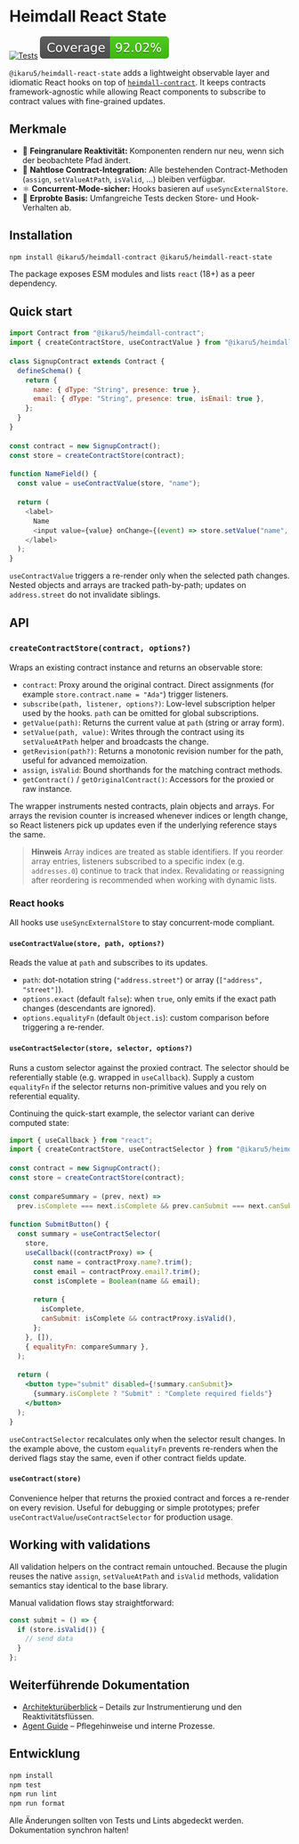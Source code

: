 # Heimdall React State

[![Tests](https://github.com/ikaru5/heimdall-react-state/actions/workflows/test.yml/badge.svg)](https://github.com/ikaru5/heimdall-react-state/actions/workflows/test.yml)
![Coverage Badge](https://raw.githubusercontent.com/ikaru5/heimdall-react-state/main/coverage-badge.svg)

`@ikaru5/heimdall-react-state` adds a lightweight observable layer and idiomatic React hooks on top of [`heimdall-contract`](https://github.com/ikaru5/heimdall-contract). It keeps contracts framework-agnostic while allowing React components to subscribe to contract values with fine-grained updates.

## Merkmale

- 🔁 **Feingranulare Reaktivität:** Komponenten rendern nur neu, wenn sich der beobachtete Pfad ändert.
- 🧩 **Nahtlose Contract-Integration:** Alle bestehenden Contract-Methoden (`assign`, `setValueAtPath`, `isValid`, …) bleiben verfügbar.
- ⚛️ **Concurrent-Mode-sicher:** Hooks basieren auf `useSyncExternalStore`.
- 🧪 **Erprobte Basis:** Umfangreiche Tests decken Store- und Hook-Verhalten ab.

## Installation

```bash
npm install @ikaru5/heimdall-contract @ikaru5/heimdall-react-state
```

The package exposes ESM modules and lists `react` (18+) as a peer dependency.

## Quick start

```js
import Contract from "@ikaru5/heimdall-contract";
import { createContractStore, useContractValue } from "@ikaru5/heimdall-react-state";

class SignupContract extends Contract {
  defineSchema() {
    return {
      name: { dType: "String", presence: true },
      email: { dType: "String", presence: true, isEmail: true },
    };
  }
}

const contract = new SignupContract();
const store = createContractStore(contract);

function NameField() {
  const value = useContractValue(store, "name");

  return (
    <label>
      Name
      <input value={value} onChange={(event) => store.setValue("name", event.target.value)} />
    </label>
  );
}
```

`useContractValue` triggers a re-render only when the selected path changes. Nested objects and arrays are tracked path-by-path; updates on `address.street` do not invalidate siblings.

## API

### `createContractStore(contract, options?)`

Wraps an existing contract instance and returns an observable store:

- `contract`: Proxy around the original contract. Direct assignments (for example `store.contract.name = "Ada"`) trigger listeners.
- `subscribe(path, listener, options?)`: Low-level subscription helper used by the hooks. `path` can be omitted for global subscriptions.
- `getValue(path)`: Returns the current value at `path` (string or array form).
- `setValue(path, value)`: Writes through the contract using its `setValueAtPath` helper and broadcasts the change.
- `getRevision(path?)`: Returns a monotonic revision number for the path, useful for advanced memoization.
- `assign`, `isValid`: Bound shorthands for the matching contract methods.
- `getContract()` / `getOriginalContract()`: Accessors for the proxied or raw instance.

The wrapper instruments nested contracts, plain objects and arrays. For arrays the revision counter is increased whenever indices or length change, so React listeners pick up updates even if the underlying reference stays the same.

> **Hinweis**
> Array indices are treated as stable identifiers. If you reorder array entries, listeners subscribed to a specific index (e.g. `addresses.0`) continue to track that index. Revalidating or reassigning after reordering is recommended when working with dynamic lists.

### React hooks

All hooks use `useSyncExternalStore` to stay concurrent-mode compliant.

#### `useContractValue(store, path, options?)`

Reads the value at `path` and subscribes to its updates.

- `path`: dot-notation string (`"address.street"`) or array (`["address", "street"]`).
- `options.exact` (default `false`): when `true`, only emits if the exact path changes (descendants are ignored).
- `options.equalityFn` (default `Object.is`): custom comparison before triggering a re-render.

#### `useContractSelector(store, selector, options?)`

Runs a custom selector against the proxied contract. The selector should be referentially stable (e.g. wrapped in `useCallback`). Supply a custom `equalityFn` if the selector returns non-primitive values and you rely on referential equality.

Continuing the quick-start example, the selector variant can derive computed state:

```jsx
import { useCallback } from "react";
import { createContractStore, useContractSelector } from "@ikaru5/heimdall-react-state";

const contract = new SignupContract();
const store = createContractStore(contract);

const compareSummary = (prev, next) =>
  prev.isComplete === next.isComplete && prev.canSubmit === next.canSubmit;

function SubmitButton() {
  const summary = useContractSelector(
    store,
    useCallback((contractProxy) => {
      const name = contractProxy.name?.trim();
      const email = contractProxy.email?.trim();
      const isComplete = Boolean(name && email);

      return {
        isComplete,
        canSubmit: isComplete && contractProxy.isValid(),
      };
    }, []),
    { equalityFn: compareSummary },
  );

  return (
    <button type="submit" disabled={!summary.canSubmit}>
      {summary.isComplete ? "Submit" : "Complete required fields"}
    </button>
  );
}
```

`useContractSelector` recalculates only when the selector result changes. In the example above, the custom `equalityFn` prevents re-renders when the derived flags stay the same, even if other contract fields update.

#### `useContract(store)`

Convenience helper that returns the proxied contract and forces a re-render on every revision. Useful for debugging or simple prototypes; prefer `useContractValue`/`useContractSelector` for production usage.

## Working with validations

All validation helpers on the contract remain untouched. Because the plugin reuses the native `assign`, `setValueAtPath` and `isValid` methods, validation semantics stay identical to the base library.

Manual validation flows stay straightforward:

```js
const submit = () => {
  if (store.isValid()) {
    // send data
  }
};
```

## Weiterführende Dokumentation

- [Architekturüberblick](docs/architecture-overview.md) – Details zur Instrumentierung und den Reaktivitätsflüssen.
- [Agent Guide](docs/AGENT_GUIDE.md) – Pflegehinweise und interne Prozesse.

## Entwicklung

```bash
npm install
npm test
npm run lint
npm run format
```

Alle Änderungen sollten von Tests und Lints abgedeckt werden. Dokumentation synchron halten!

